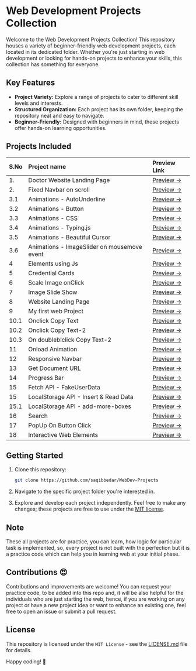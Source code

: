 # Web Development Projects Collection

Welcome to the Web Development Projects Collection! This repository houses a variety of beginner-friendly web development projects, each located in its dedicated folder. Whether you're just starting in web development or looking for hands-on projects to enhance your skills, this collection has something for everyone.

## Key Features

- **Project Variety:** Explore a range of projects to cater to different skill levels and interests.
- **Structured Organization:** Each project has its own folder, keeping the repository neat and easy to navigate.
- **Beginner-Friendly:** Designed with beginners in mind, these projects offer hands-on learning opportunities.

## Projects Included

| S.No | Project name | Preview Link |
|:-- | :-- | :-- |
| 1. | Doctor Website Landing Page | [Preview →](https://saqibbedar.github.io/WebDev-Projects/DoctorWebLandingPage/index.html) |
| 2. | Fixed Navbar on scroll | [Preview →](https://saqibbedar.github.io/WebDev-Projects/FixedNavbarOnScroll/index.html) |
| 3.1 | Animations - AutoUnderline  | [Preview →](https://saqibbedar.github.io/WebDev-Projects/Animations/Auto%20underline%20on%20hover/index.html) |
| 3.2 | Animations - Button | [Preview →](https://saqibbedar.github.io/WebDev-Projects/Animations/Button%20Animation/index.html) |
| 3.3 | Animations - CSS | [Preview →](https://saqibbedar.github.io/WebDev-Projects/Animations/CssAnimation/index.html) |
| 3.4 | Animations - Typing.js | [Preview →](https://saqibbedar.github.io/WebDev-Projects/Animations/Typingjs%20Animation/index.html) |
| 3.5 | Animations - Beautiful Cursor | [Preview →](https://saqibbedar.github.io/WebDev-Projects/Animations/mousemove/index.html) |
| 3.6 | Animations - ImageSlider on mousemove event | [Preview →](https://saqibbedar.github.io/WebDev-Projects/Animations/moveImage-on-mousemove/index.html) |
| 4 | Elements using Js | [Preview →](https://saqibbedar.github.io/WebDev-Projects/CreateElemsUsingLoop/index.html) |
| 5 | Credential Cards | [Preview →](https://saqibbedar.github.io/WebDev-Projects/HTML%20Crendential%20Cards/index.html) |
| 6 | Scale Image onClick | [Preview →](https://saqibbedar.github.io/WebDev-Projects/ImageScaleOnclick/index.html) |
| 7 | Image Slide Show | [Preview →](https://saqibbedar.github.io/WebDev-Projects/ImageSlideShow/index.html) |
| 8 | Website Landing Page | [Preview →](https://saqibbedar.github.io/WebDev-Projects/LandingPage-1/index.html) |
| 9 | My first web Project | [Preview →](https://saqibbedar.github.io/WebDev-Projects/MyFirstWebProject/homePage.html) |
| 10.1 | Onclick Copy Text | [Preview →](https://saqibbedar.github.io/WebDev-Projects/OnclickCopyText/index.html) |
| 10.2 | Onclick Copy Text-2 | [Preview →](https://saqibbedar.github.io/WebDev-Projects/OnclickCopyText/onclickCopyText2.html) |
| 10.3 | On doubleblclick Copy Text-2 | [Preview →](https://saqibbedar.github.io/WebDev-Projects/OnclickCopyText/dblclickToCopy/index.html) |
| 11 | Onload Animation | [Preview →](https://saqibbedar.github.io/WebDev-Projects/Onload/index.html) |
| 12 | Responsive Navbar | [Preview →](https://saqibbedar.github.io/WebDev-Projects/ResponsiveNavbar/index.html) |
| 13 | Get Document URL | [Preview →](https://saqibbedar.github.io/WebDev-Projects/GetDocumentURL/01_URL.html) |
| 14 | Progress Bar | [Preview →](https://saqibbedar.github.io/WebDev-Projects/ProgressBar/index.html) |
| 15 | Fetch API - FakeUserData | [Preview →](https://saqibbedar.github.io/WebDev-Projects/FetchAPI/FakeUserData/index.html) |
| 15 | LocalStorage API - Insert & Read Data | [Preview →](https://saqibbedar.github.io/WebDev-Projects/LocalStorageAPI/index.html) |
| 15.1 | LocalStorage API - add-more-boxes | [Preview →](https://saqibbedar.github.io/WebDev-Projects/LocalStorageAPI/add-more-boxes/index.html) |
| 16 | Search | [Preview →](https://saqibbedar.github.io/WebDev-Projects/Search/index.html) |
| 17 | PopUp On Button Click | [Preview →](https://saqibbedar.github.io/WebDev-Projects/pop-up-on-button-click/index.html) |
| 18 | Interactive Web Elements | [Preview →](https://saqibbedar.github.io/WebDev-Projects/interactive-web-elements/index.html) |

## Getting Started

1. Clone this repository:

    ```bash
    git clone https://github.com/saqibbedar/WebDev-Projects
    ```

2. Navigate to the specific project folder you're interested in.

3. Explore and develop each project independently. Feel free to make any changes; these projects are free to use under the [MIT license](https://github.com/saqibbedar/WebDev-Projects?tab=MIT-1-ov-file).

## Note

These all projects are for practice, you can learn, how logic for particular task is implemented, so, every project is not built with the perfection but it is a practice code which can help you in learning web at your initial phase.

## Contributions 😍

Contributions and improvements are welcome! You can request your practice code, to be added into this repo and, it will be also helpful for the individuals who are just starting the web, hence, if you are working on any project or have a new project idea or want to enhance an existing one, feel free to open an issue or submit a pull request.

## License

This repository is licensed under the `MIT License` - see the [LICENSE.md](https://github.com/saqibbedar/WebDev-Projects?tab=MIT-1-ov-file) file for details.

Happy coding! 🚀
